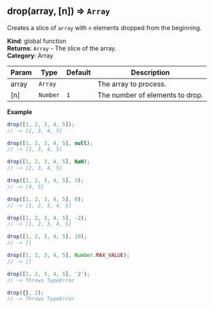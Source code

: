 <a name="drop"></a>

## drop(array, [n]) ⇒ <code>Array</code>
Creates a slice of `array` with `n` elements dropped from the beginning.

**Kind**: global function  
**Returns**: <code>Array</code> - The slice of the array.  
**Category**: Array  

| Param | Type | Default | Description |
| --- | --- | --- | --- |
| array | <code>Array</code> |  | The array to process. |
| [n] | <code>Number</code> | <code>1</code> | The number of elements to drop. |

**Example**  
```js
drop([1, 2, 3, 4, 5]);
// -> [2, 3, 4, 5]

drop([1, 2, 3, 4, 5], null);
// -> [2, 3, 4, 5]

drop([1, 2, 3, 4, 5], NaN);
// -> [2, 3, 4, 5]

drop([1, 2, 3, 4, 5], 3);
// -> [4, 5]

drop([1, 2, 3, 4, 5], 0);
// -> [1, 2, 3, 4, 5]

drop([1, 2, 3, 4, 5], -2);
// -> [1, 2, 3, 4, 5]

drop([1, 2, 3, 4, 5], 10);
// -> []

drop([1, 2, 3, 4, 5], Number.MAX_VALUE);
// -> []

drop([1, 2, 3, 4, 5], '2');
// -> Throws TypeError

drop({}, 2);
// -> Throws TypeError
```
